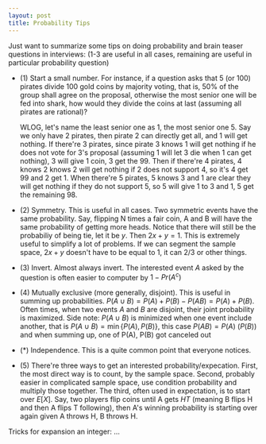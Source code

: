 ```yaml
---
layout: post
title: Probability Tips
---
```


Just want to summarize some tips on doing probability and brain teaser questions in interviews: (1-3 are useful in all cases, remaining are useful in particular probability question)

- (1) Start a small number. For instance, if a question asks that 5 (or 100) pirates divide 100 gold coins by majority voting, that is, 50% of the group shall agree on the proposal, otherwise the most senior one will be fed into shark, how would they divide the coins at last (assuming all pirates are rational)?

  WLOG, let's name the least senior one as 1, the most senior one 5. Say we only have 2 pirates, then pirate 2 can directly get all, and 1 will get nothing. If there're 3 pirates, since pirate 3 knows 1 will get nothing if he does not vote for 3's proposal (assuming 1 will let 3 die when 1 can get nothing), 3 will give 1 coin, 3 get the 99. Then if there're 4 pirates, 4 knows 2 knows 2 will get nothing if 2 does not support 4, so it's 4 get 99 and 2 get 1. When there're 5 pirates, 5 knows 3 and 1 are clear they will get nothing if they do not support 5, so 5 will give 1 to 3 and 1, 5 get the remaining 98. 

- (2) Symmetry. This is useful in all cases. Two symmetric events have the same probability. Say, flipping N times a fair coin, A and B will have the same probability of getting more heads. Notice that there will still be the probabiliy of being tie, let it be $y$. Then $2x+y=1$.  This is extremely useful to simplify a lot of problems. If we can segment the sample space, $2x+y$ doesn't have to be equal to 1, it can $2/3$ or other things.

- (3) Invert. Almost always invert. The interested event $A$ asked by the question is often easier to computer by $1-Pr(A^c)$

- (4) Mutually exclusive (more generally, disjoint). This is useful in summing up probabilities. $P(A\cup B)=P(A)+P(B)-P(AB)=P(A)+P(B)$. Often times, when two events $A$ and $B$ are disjoint, their joint probability is maximized. Side note: $P(A\cup B)$ is minimized when one event include another, that is $P(A\cup B)=\min\{P(A),P(B)\}$, this case $P(AB)=P(A)$ ($P(B)$) and when summing up, one of P(A), P(B) got canceled out

- (*) Independence. This is a quite common point that everyone notices. 

- (5) There're three ways to get an interested probability/expecation. First, the most direct way is to count, by the sample space. Second, probably easier in complicated sample space, use condition probability and multiply those together. The third, often used in expectation, is to start over $E[X]$. Say, two players flip coins until A gets $HT$ (meaning B flips H and then A flips T following), then A's winning probability is starting over again given A throws H, B throws H. 

Tricks for expansion an integer: 
...
